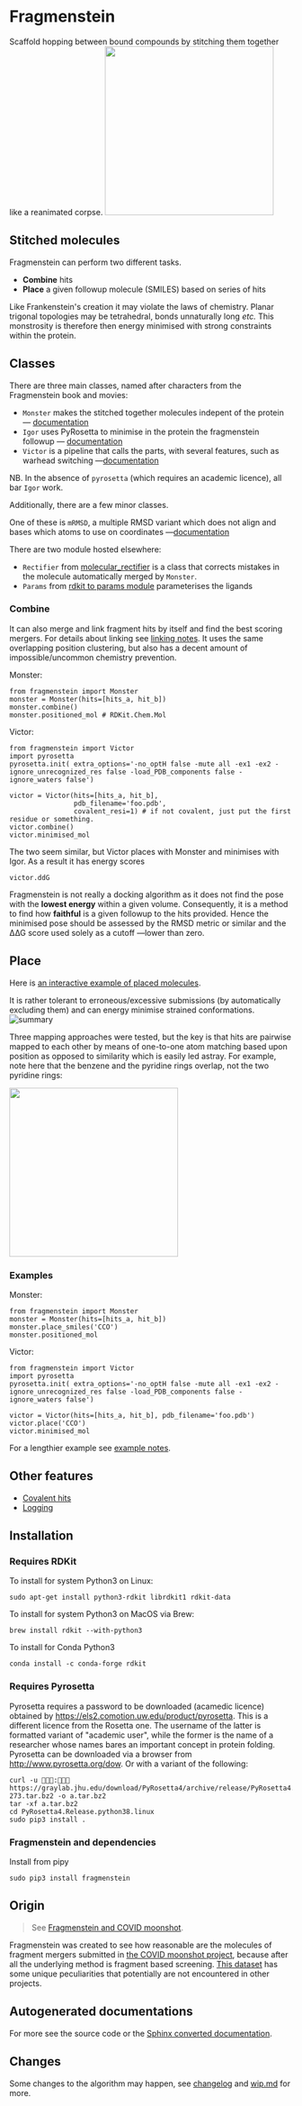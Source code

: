 # Fragmenstein
Scaffold hopping between bound compounds by stitching them together like a reanimated corpse.
<img src="images/fragmenstein.jpg" width="300px">


## Stitched molecules

Fragmenstein can perform two different tasks.

* **Combine** hits
* **Place** a given followup molecule (SMILES) based on series of hits

Like Frankenstein's creation it may violate the laws of chemistry.
Planar trigonal topologies may be tetrahedral, bonds unnaturally long _etc._
This monstrosity is therefore then energy minimised with strong constraints within the protein.

## Classes

There are three main classes, named after characters from the Fragmenstein book and movies:

* ``Monster`` makes the stitched together molecules indepent of the protein — [documentation](documentation/monster/monster.md)
* ``Igor`` uses PyRosetta to minimise in the protein the fragmenstein followup — [documentation](documentation/igor.md)
* ``Victor`` is a pipeline that calls the parts, with several features, such as warhead switching —[documentation](documentation/victor.md)

NB. In the absence of `pyrosetta` (which requires an academic licence), all bar ``Igor`` work.

Additionally, there are a few minor classes.

One of these is ``mRMSD``, a multiple RMSD variant which does not align and bases which atoms 
to use on coordinates —[documentation](documentation/mrmsd.md)

There are two module hosted elsewhere:

* ``Rectifier`` from [molecular_rectifier](https://github.com/matteoferla/molecular_rectifier) is a class that corrects mistakes in the molecule automatically merged by ``Monster``.
* ``Params`` from [rdkit to params module](https://github.com/matteoferla/rdkit_to_params) parameterises the ligands

### Combine
It can also merge and link fragment hits by itself and find the best scoring mergers.
For details about linking see [linking notes](documentation/linking.md).
It uses the same overlapping position clustering, but also has a decent amount of impossible/uncommon chemistry prevention.

Monster:
 
    from fragmenstein import Monster
    monster = Monster(hits=[hits_a, hit_b])
    monster.combine()
    monster.positioned_mol # RDKit.Chem.Mol
    
Victor:

    from fragmenstein import Victor
    import pyrosetta
    pyrosetta.init( extra_options='-no_optH false -mute all -ex1 -ex2 -ignore_unrecognized_res false -load_PDB_components false -ignore_waters false')

    victor = Victor(hits=[hits_a, hit_b], 
                    pdb_filename='foo.pdb',
                    covalent_resi=1) # if not covalent, just put the first residue or something.
    victor.combine()
    victor.minimised_mol
    
The two seem similar, but Victor places with Monster and minimises with Igor.
As a result it has energy scores

    victor.ddG
    
Fragmenstein is not really a docking algorithm as it does not find the pose with the **lowest energy** 
within a given volume.
Consequently, it is a method to find how **faithful** is a given followup to the hits provided.
Hence the minimised pose should be assessed by the RMSD metric or similar
and the ∆∆G score used solely as a cutoff —lower than zero.    

## Place
Here is [an interactive example of placed molecules](https://michelanglo.sgc.ox.ac.uk/r/fragmenstein).

It is rather tolerant to erroneous/excessive submissions (by automatically excluding them)
and can energy minimise strained conformations.
![summary](images/new_summary.jpg)

Three mapping approaches were tested, but the key is that hits are pairwise mapped to each other by means 
of one-to-one atom matching based upon position as opposed to similarity which is easily led astray. 
For example, note here that the benzene and the pyridine rings overlap, not the two pyridine rings:

<img src="images/position_over_mcs.jpg" width="300px">

### Examples

Monster:
 
    from fragmenstein import Monster
    monster = Monster(hits=[hits_a, hit_b])
    monster.place_smiles('CCO')
    monster.positioned_mol
    
Victor:

    from fragmenstein import Victor
    import pyrosetta
    pyrosetta.init( extra_options='-no_optH false -mute all -ex1 -ex2 -ignore_unrecognized_res false -load_PDB_components false -ignore_waters false')

    victor = Victor(hits=[hits_a, hit_b], pdb_filename='foo.pdb')
    victor.place('CCO')
    victor.minimised_mol
    
For a lengthier example see [example notes](documentation/example.md).

## Other features

* [Covalent hits](documentation/covalents.md)
* [Logging](documentation/logging_and_debugging.md)

## Installation

### Requires RDKit
To install for system Python3 on Linux:

    sudo apt-get install python3-rdkit librdkit1 rdkit-data
    
To install for system Python3 on MacOS via Brew:

    brew install rdkit --with-python3
    
To install for Conda Python3

    conda install -c conda-forge rdkit
    
### Requires Pyrosetta

Pyrosetta requires a password to be downloaded (acamedic licence) obtained by https://els2.comotion.uw.edu/product/pyrosetta. This is a different licence from the Rosetta one. The username of the latter is formatted variant of "academic user", while the former is the name of a researcher whose names bares an important concept in protein folding. Pyrosetta can be downloaded via a browser from http://www.pyrosetta.org/dow. Or with a variant of the following:

    
    curl -u 👾👾👾:👾👾👾https://graylab.jhu.edu/download/PyRosetta4/archive/release/PyRosetta4.Release.python38.linux/PyRosetta4.Release.python38.linux.release-273.tar.bz2 -o a.tar.bz2
    tar -xf a.tar.bz2
    cd PyRosetta4.Release.python38.linux
    sudo pip3 install .

### Fragmenstein and dependencies

Install from pipy

    sudo pip3 install fragmenstein

## Origin

> See [Fragmenstein and COVID moonshot](documentation/covid.md).

Fragmenstein was created to see how reasonable are the molecules of fragment mergers submitted
in [the COVID moonshot project](https://discuss.postera.ai/c/covid), because after all the underlying method is 
fragment based screening.
[This dataset](https://github.com/postera-ai/COVID_moonshot_submissions) has some unique peculiarities that potentially
are not encountered in other projects.

## Autogenerated documentations

For more see the source code or the [Sphinx converted documentation](documentation/sphinx-docs.md).

## Changes

Some changes to the algorithm may happen, 
see [changelog](documentation/changelog_0.6.md) and [wip.md](documentation/wip.md) for more.


